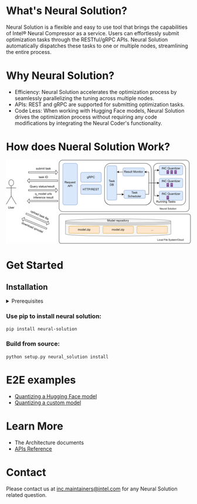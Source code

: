 # What's Neural Solution?

Neural Solution is a flexible and easy to use tool that brings the capabilities of Intel® Neural Compressor as a service. Users can effortlessly submit optimization tasks through the RESTful/gRPC APIs. Neural Solution automatically dispatches these tasks to one or multiple nodes, streamlining the entire process.

# Why Neural Solution?

- Efficiency: Neural Solution accelerates the optimization process by seamlessly parallelizing the tuning across multiple nodes.
- APIs: REST and gRPC are supported for submitting optimization tasks.
- Code Less: When working with Hugging Face models, Neural Solution drives the optimization process without requiring any code modifications by integrating the Neural Coder's functionality.

# How does Nueral Solution Work?
![NS-OaaS-Intro](./docs/source/imgs/NS-OaaS-Intro.png)

# Get Started
## Installation
<details>
  <summary>Prerequisites</summary>

<!-- TODO updated it by following  https://pytorch.org/get-started/locally/#windows-prerequisites-2 -->
- A working MPI implementation
- Python: >= 3.8
- Conda: >= 4.10.3
</details>

### Use pip to install neural solution:
```
pip install neural-solution
```

### Build from source:
```
python setup.py neural_solution install
```


# E2E examples
- [Quantizing a Hugging Face model](./examples/hf_models/README.md)
- [Quantizing a custom model](./examples/custom_models_optimized/tf_example1/README.md)
# Learn More
<!-- TODO more docs(Install details, API and so on...) -->

- The Architecture documents
- [APIs Reference](./docs/source/description_api.md)

# Contact

Please contact us at [inc.maintainers@intel.com](mailto:inc.maintainers@intel.com) for any Neural Solution related question.


